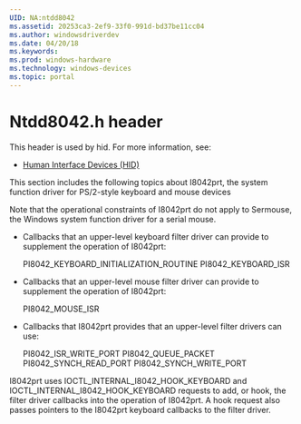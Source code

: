```yaml
---
UID: NA:ntdd8042
ms.assetid: 20253ca3-2ef9-33f0-991d-bd37be11cc04
ms.author: windowsdriverdev
ms.date: 04/20/18
ms.keywords: 
ms.prod: windows-hardware
ms.technology: windows-devices
ms.topic: portal
---
```


# Ntdd8042.h header





This header is used by hid. For more information, see:

- [Human Interface Devices (HID)](../_hid/index.md)

This section includes the following topics about I8042prt, the system function driver for PS/2-style keyboard and mouse devices

Note that the operational constraints of I8042prt do not apply to Sermouse, the Windows system function driver for a serial mouse.

- Callbacks that an upper-level keyboard filter driver can provide to supplement the operation of I8042prt:

    PI8042_KEYBOARD_INITIALIZATION_ROUTINE
    PI8042_KEYBOARD_ISR


- Callbacks that an upper-level mouse filter driver can provide to supplement the operation of I8042prt:

    PI8042_MOUSE_ISR


- Callbacks that I8042prt provides that an upper-level filter drivers can use:

    PI8042_ISR_WRITE_PORT
    PI8042_QUEUE_PACKET
    PI8042_SYNCH_READ_PORT
    PI8042_SYNCH_WRITE_PORT



I8042prt uses IOCTL_INTERNAL_I8042_HOOK_KEYBOARD and IOCTL_INTERNAL_I8042_HOOK_KEYBOARD requests to add, or hook, the filter driver callbacks into the operation of I8042prt. A hook request also passes pointers to the I8042prt keyboard callbacks to the filter driver.



